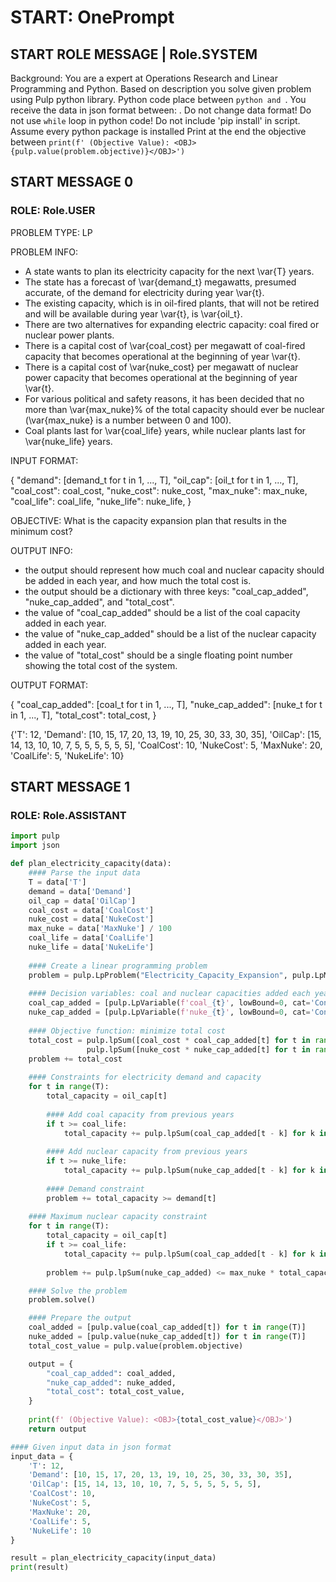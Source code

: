 # START: OnePrompt 
## START ROLE MESSAGE | Role.SYSTEM 
Background: You are a expert at Operations Research and Linear Programming and Python. Based on description you solve given problem using Pulp python library. Python code place between ```python and ```. You receive the data in json format between: <DATA></DATA>. Do not change data format! Do not use `while` loop in python code! Do not include 'pip install' in script. Assume every python package is installed Print at the end the objective between <OBJ></OBJ> `print(f' (Objective Value): <OBJ>{pulp.value(problem.objective)}</OBJ>')`  
## START MESSAGE 0 
### ROLE: Role.USER
<DESCRIPTION>
PROBLEM TYPE: LP

PROBLEM INFO: 

- A state wants to plan its electricity capacity for the next \var{T} years. 
- The state has a forecast of \var{demand_t} megawatts, presumed accurate, of the demand for electricity during year \var{t}.
- The existing capacity, which is in oil-fired plants, that will not be retired and will be available during year \var{t}, is \var{oil_t}.
- There are two alternatives for expanding electric capacity: coal­ fired or nuclear power plants.
- There is a capital cost of \var{coal_cost} per megawatt of coal-fired capacity that becomes operational at the beginning of year \var{t}.
- There is a capital cost of \var{nuke_cost} per megawatt of nuclear power capacity that becomes operational at the beginning of year \var{t}.
- For various political and safety reasons, it has been decided that no more than \var{max_nuke}% of the total capacity should ever be nuclear (\var{max_nuke} is a number between 0 and 100).
- Coal plants last for \var{coal_life} years, while nuclear plants last for \var{nuke_life} years.

INPUT FORMAT: 

{
    "demand": [demand_t for t in 1, ..., T],
    "oil_cap": [oil_t for t in 1, ..., T],
    "coal_cost": coal_cost,
    "nuke_cost": nuke_cost,
    "max_nuke": max_nuke,
    "coal_life": coal_life,
    "nuke_life": nuke_life,
}


OBJECTIVE: What is the capacity expansion plan that results in the minimum cost?


OUTPUT INFO:

- the output should represent how much coal and nuclear capacity should be added in each year, and how much the total cost is.
- the output should be a dictionary with three keys: "coal_cap_added", "nuke_cap_added", and "total_cost".
- the value of "coal_cap_added" should be a list of the coal capacity added in each year.
- the value of "nuke_cap_added" should be a list of the nuclear capacity added in each year.
- the value of "total_cost" should be a single floating point number showing the total cost of the system.


OUTPUT FORMAT:

{
    "coal_cap_added": [coal_t for t in 1, ..., T],
    "nuke_cap_added": [nuke_t for t in 1, ..., T],
    "total_cost": total_cost,
}


</DESCRIPTION>
<DATA>
{'T': 12, 'Demand': [10, 15, 17, 20, 13, 19, 10, 25, 30, 33, 30, 35], 'OilCap': [15, 14, 13, 10, 10, 7, 5, 5, 5, 5, 5, 5], 'CoalCost': 10, 'NukeCost': 5, 'MaxNuke': 20, 'CoalLife': 5, 'NukeLife': 10}</DATA>


## START MESSAGE 1 
### ROLE: Role.ASSISTANT
```python
import pulp
import json

def plan_electricity_capacity(data):
    #### Parse the input data
    T = data['T']
    demand = data['Demand']
    oil_cap = data['OilCap']
    coal_cost = data['CoalCost']
    nuke_cost = data['NukeCost']
    max_nuke = data['MaxNuke'] / 100
    coal_life = data['CoalLife']
    nuke_life = data['NukeLife']
    
    #### Create a linear programming problem
    problem = pulp.LpProblem("Electricity_Capacity_Expansion", pulp.LpMinimize)
    
    #### Decision variables: coal and nuclear capacities added each year
    coal_cap_added = [pulp.LpVariable(f'coal_{t}', lowBound=0, cat='Continuous') for t in range(T)]
    nuke_cap_added = [pulp.LpVariable(f'nuke_{t}', lowBound=0, cat='Continuous') for t in range(T)]
    
    #### Objective function: minimize total cost
    total_cost = pulp.lpSum([coal_cost * coal_cap_added[t] for t in range(T)]) + \
                 pulp.lpSum([nuke_cost * nuke_cap_added[t] for t in range(T)])
    problem += total_cost
    
    #### Constraints for electricity demand and capacity
    for t in range(T):
        total_capacity = oil_cap[t]
        
        #### Add coal capacity from previous years
        if t >= coal_life:
            total_capacity += pulp.lpSum(coal_cap_added[t - k] for k in range(1, coal_life + 1))
        
        #### Add nuclear capacity from previous years
        if t >= nuke_life:
            total_capacity += pulp.lpSum(nuke_cap_added[t - k] for k in range(1, nuke_life + 1))
        
        #### Demand constraint
        problem += total_capacity >= demand[t]
    
    #### Maximum nuclear capacity constraint
    for t in range(T):
        total_capacity = oil_cap[t]
        if t >= coal_life:
            total_capacity += pulp.lpSum(coal_cap_added[t - k] for k in range(1, coal_life + 1))
        
        problem += pulp.lpSum(nuke_cap_added) <= max_nuke * total_capacity

    #### Solve the problem
    problem.solve()

    #### Prepare the output
    coal_added = [pulp.value(coal_cap_added[t]) for t in range(T)]
    nuke_added = [pulp.value(nuke_cap_added[t]) for t in range(T)]
    total_cost_value = pulp.value(problem.objective)

    output = {
        "coal_cap_added": coal_added,
        "nuke_cap_added": nuke_added,
        "total_cost": total_cost_value,
    }
    
    print(f' (Objective Value): <OBJ>{total_cost_value}</OBJ>')
    return output

#### Given input data in json format
input_data = {
    'T': 12, 
    'Demand': [10, 15, 17, 20, 13, 19, 10, 25, 30, 33, 30, 35], 
    'OilCap': [15, 14, 13, 10, 10, 7, 5, 5, 5, 5, 5, 5], 
    'CoalCost': 10, 
    'NukeCost': 5, 
    'MaxNuke': 20, 
    'CoalLife': 5, 
    'NukeLife': 10
}

result = plan_electricity_capacity(input_data)
print(result)
```

